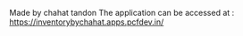 Made by chahat tandon
The application can be accessed at :  https://inventorybychahat.apps.pcfdev.in/
